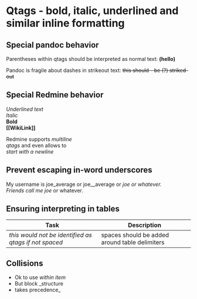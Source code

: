 # Qtags - bold, italic, underlined and similar inline formatting

## Special pandoc behavior

Parentheses within qtags should be interpreted as normal text: **(hello)**

Pandoc is fragile about dashes in strikeout text: ~~this should - be (?) striked-out~~

## Special Redmine behavior

_Underlined text_  
*Italic*  
**Bold**  
**[[WikiLink]]**

Redmine supports *multiline  
qtags* and even allows to  
*start with a newline*

## Prevent escaping in-word underscores

My username is joe_average or joe\_\_average or *joe or whatever.  
Friends call me joe* or whatever.

## Ensuring interpreting in tables

| Task                                                  | Description                                    |
| ----------------------------------------------------- | ---------------------------------------------- |
| *this would not be identified as qtags if not spaced* | spaces should be added around table delimiters |

## Collisions

  - Ok to use *within item*
  - But block \_structure
  - takes precedence\_
